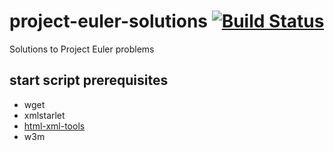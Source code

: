# project-euler-solutions [![Build Status](https://travis-ci.org/lukecummings/project-euler-solutions.svg)](https://travis-ci.org/lukecummings/project-euler-solutions)
Solutions to Project Euler problems

## start script prerequisites
  - wget
  - xmlstarlet
  - [html-xml-tools](http://www.w3.org/Tools/HTML-XML-utils/)
  - w3m
